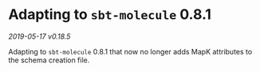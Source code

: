 # Adapting to `sbt-molecule` 0.8.1 
_2019-05-17 v0.18.5_

Adapting to `sbt-molecule` 0.8.1 that now no longer adds MapK attributes to the schema creation file.

